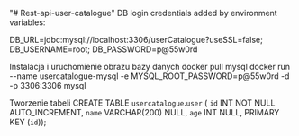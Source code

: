 "# Rest-api-user-catalogue"
DB login credentials added by environment variables:

DB_URL=jdbc:mysql://localhost:3306/userCatalogue?useSSL=false;
DB_USERNAME=root;
DB_PASSWORD=p@55w0rd

Instalacja i uruchomienie obrazu bazy danych
docker pull mysql
docker run --name usercatalogue-mysql -e MYSQL_ROOT_PASSWORD=p@55w0rd -d -p 3306:3306 mysql

Tworzenie tabeli
CREATE TABLE `usercatalogue`.`user` (
`id` INT NOT NULL AUTO_INCREMENT,
`name` VARCHAR(200) NULL,
`age` INT NULL,
PRIMARY KEY (`id`));
